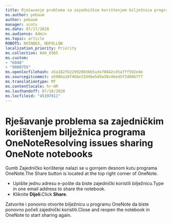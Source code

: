 ```yaml
---
title: Rješavanje problema sa zajedničkim korištenjem bilježnica programa OneNote
ms.author: pebaum
author: pebaum
manager: scotv
ms.date: 07/17/2020
ms.audience: Admin
ms.topic: article
ROBOTS: NOINDEX, NOFOLLOW
localization_priority: Priority
ms.collection: Adm_O365
ms.custom:
- "6048"
- "9000755"
ms.openlocfilehash: a5a182fb229920838b5a3e78842ce5a7ff592e4e
ms.sourcegitcommit: e5906a10f46be33d46e5d9a30c46ed5f2d88b7f7
ms.translationtype: MT
ms.contentlocale: hr-HR
ms.lasthandoff: 07/18/2020
ms.locfileid: "45197811"
---
```

# <a name="resolving-issues-sharing-onenote-notebooks"></a><span data-ttu-id="1dee7-102">Rješavanje problema sa zajedničkim korištenjem bilježnica programa OneNote</span><span class="sxs-lookup"><span data-stu-id="1dee7-102">Resolving issues sharing OneNote notebooks</span></span>

<span data-ttu-id="1dee7-103">Gumb Zajedničko korištenje nalazi se u gornjem desnom kutu programa OneNote.</span><span class="sxs-lookup"><span data-stu-id="1dee7-103">The Share button is located at the top right corner of OneNote.</span></span>

- <span data-ttu-id="1dee7-104">Upišite jednu adresu e-pošte da biste zajednički koristili bilježnicu.</span><span class="sxs-lookup"><span data-stu-id="1dee7-104">Type in one email address to share the notebook.</span></span>
- <span data-ttu-id="1dee7-105">Kliknite **Dijeli**.</span><span class="sxs-lookup"><span data-stu-id="1dee7-105">Click  **Share**.</span></span>

<span data-ttu-id="1dee7-106">Zatvorite i ponovno otvorite bilježnicu u programu OneNote da biste ponovno počeli zajednički koristiti.</span><span class="sxs-lookup"><span data-stu-id="1dee7-106">Close and reopen the notebook in OneNote to start sharing again.</span></span>